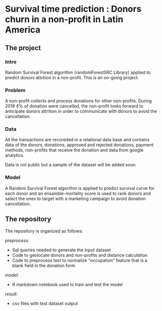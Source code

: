 # Survival time prediction : Donors churn in a non-profit in Latin America

## The project 

### Intro
Random Survival Forest algorithm (randomForestSRC Library) applied to predict donors attrition in a non-profit. This is an on-going project.

### Problem
A non-profit collects and process donations for other non-profits. During 2018 4% of donation were cancelled, the non-profit looks forward to anticipate donors attrition in order to communicate with donors to avoid the cancellation. 

### Data

All the transactions are recoreded in a relational data base and contains data of the donors, donations, approved and rejected donations, payment methods, non-profits that receive the donation and data from google analytics. 

Data is not public but a sample of the dataset will be added soon. 

### Model

A Random Survival Forest algorithm is applied to predict survival curve for each donor and an ensamble-mortality score is used to rank donors and select the ones to target with a marketing campaign to avoid donation cancellation. 

## The repository

The repository is organized as follows:

*preprocess*: 

- Sql queries needed to generate the input dataset
- Code to geolocate donors and non-profits and distance calculation
- Code to preprocess text to normalize "occupation" feature that is a blank field in the donation form

*model:*
- R markdown notebook used to train and test the model 

*result*:
- csv files with test dataset output

